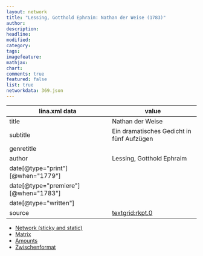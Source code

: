 ```yaml
---
layout: network
title: "Lessing, Gotthold Ephraim: Nathan der Weise (1783)"
author:
description:
headline:
modified:
category:
tags:
imagefeature: 
mathjax: 
chart: 
comments: true
featured: false
list: true
networkdata: 369.json
---
```

lina.xml data  | value
------------- | -------------
title|Nathan der Weise
subtitle|Ein dramatisches Gedicht in fünf Aufzügen
genretitle|
author|Lessing, Gotthold Ephraim
date[@type="print"][@when="1779"]|
date[@type="premiere"][@when="1783"]|
date[@type="written"]|
source|[textgrid:rkpt.0](https://textgridlab.org/1.0/tgcrud-public/rest/textgrid:rkpt.0/data)



* [Network (sticky and static)](/network369)
* [Matrix](/matrix369)
* [Amounts](/amount369)
* [Zwischenformat](/lina369 )
